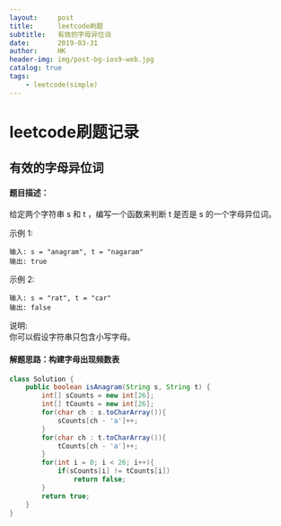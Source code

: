 ```yaml
---
layout:     post
title:      leetcode刷题
subtitle:   有效的字母异位词
date:       2019-03-31
author:     HK
header-img: img/post-bg-ios9-web.jpg
catalog: true
tags:
    - leetcode(simple)
---
```

# leetcode刷题记录
## 有效的字母异位词

#### 题目描述：
给定两个字符串 s 和 t ，编写一个函数来判断 t 是否是 s 的一个字母异位词。

示例 1:

    输入: s = "anagram", t = "nagaram"
    输出: true
示例 2:

    输入: s = "rat", t = "car"
    输出: false
说明:<br>
你可以假设字符串只包含小写字母。

#### 解题思路：构建字母出现频数表
```java
class Solution {
    public boolean isAnagram(String s, String t) {
        int[] sCounts = new int[26];
        int[] tCounts = new int[26];
        for(char ch : s.toCharArray()){
            sCounts[ch - 'a']++;
        }
        for(char ch : t.toCharArray()){
            tCounts[ch - 'a']++;
        }
        for(int i = 0; i < 26; i++){
            if(sCounts[i] != tCounts[i])
                return false;
        }
        return true;
    }
}
```
